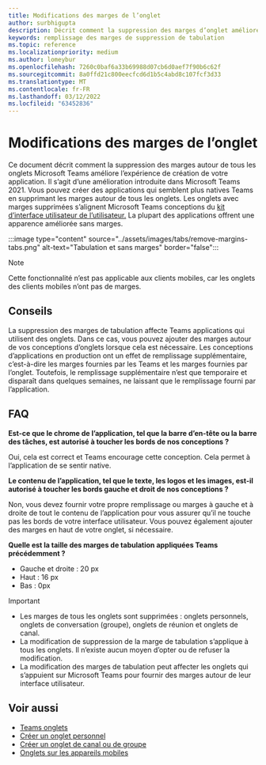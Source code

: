 ```yaml
---
title: Modifications des marges de l’onglet
author: surbhigupta
description: Décrit comment la suppression des marges d’onglet améliore l’expérience de création d’applications.
keywords: remplissage des marges de suppression de tabulation
ms.topic: reference
ms.localizationpriority: medium
ms.author: lomeybur
ms.openlocfilehash: 7260c0baf6a33b69988d07cb6d0aef7f90b6c62f
ms.sourcegitcommit: 8a0ffd21c800eecfcd6d1b5c4abd8c107fcf3d33
ms.translationtype: MT
ms.contentlocale: fr-FR
ms.lasthandoff: 03/12/2022
ms.locfileid: "63452836"
---
```

# <a name="tab-margin-changes"></a>Modifications des marges de l’onglet

Ce document décrit comment la suppression des marges autour de tous les onglets Microsoft Teams améliore l’expérience de création de votre application. Il s’agit d’une amélioration introduite dans Microsoft Teams 2021.
Vous pouvez créer des applications qui semblent plus natives Teams en supprimant les marges autour de tous les onglets. Les onglets avec marges supprimées s’alignent Microsoft Teams conceptions du [kit d’interface utilisateur de l’utilisateur.](~/tabs/design/tabs.md) La plupart des applications offrent une apparence améliorée sans marges.

:::image type="content" source="../assets/images/tabs/remove-margins-tabs.png" alt-text="Tabulation et sans marges" border="false":::

> [!NOTE]
> Cette fonctionnalité n’est pas applicable aux clients mobiles, car les onglets des clients mobiles n’ont pas de marges.

## <a name="guidelines"></a>Conseils

La suppression des marges de tabulation affecte Teams applications qui utilisent des onglets. Dans ce cas, vous pouvez ajouter des marges autour de vos conceptions d’onglets lorsque cela est nécessaire. Les conceptions d’applications en production ont un effet de remplissage supplémentaire, c’est-à-dire les marges fournies par les Teams et les marges fournies par l’onglet. Toutefois, le remplissage supplémentaire n’est que temporaire et disparaît dans quelques semaines, ne laissant que le remplissage fourni par l’application.

## <a name="faq"></a>FAQ

**Est-ce que le chrome de l’application, tel que la barre d’en-tête ou la barre des tâches, est autorisé à toucher les bords de nos conceptions ?**

Oui, cela est correct et Teams encourage cette conception. Cela permet à l’application de se sentir native.

**Le contenu de l’application, tel que le texte, les logos et les images, est-il autorisé à toucher les bords gauche et droit de nos conceptions ?**

Non, vous devez fournir votre propre remplissage ou marges à gauche et à droite de tout le contenu de l’application pour vous assurer qu’il ne touche pas les bords de votre interface utilisateur. Vous pouvez également ajouter des marges en haut de votre onglet, si nécessaire.

**Quelle est la taille des marges de tabulation appliquées Teams précédemment ?**

* Gauche et droite : 20 px
* Haut : 16 px
* Bas : 0px

> [!IMPORTANT]
>
> * Les marges de tous les onglets sont supprimées : onglets personnels, onglets de conversation (groupe), onglets de réunion et onglets de canal.
> * La modification de suppression de la marge de tabulation s’applique à tous les onglets. Il n’existe aucun moyen d’opter ou de refuser la modification.
> * La modification des marges de tabulation peut affecter les onglets qui s’appuient sur Microsoft Teams pour fournir des marges autour de leur interface utilisateur.

## <a name="see-also"></a>Voir aussi

* [Teams onglets](~/tabs/what-are-tabs.md)
* [Créer un onglet personnel](~/tabs/how-to/create-personal-tab.md)
* [Créer un onglet de canal ou de groupe](~/tabs/how-to/create-channel-group-tab.md)
* [Onglets sur les appareils mobiles](~/tabs/design/tabs-mobile.md)
